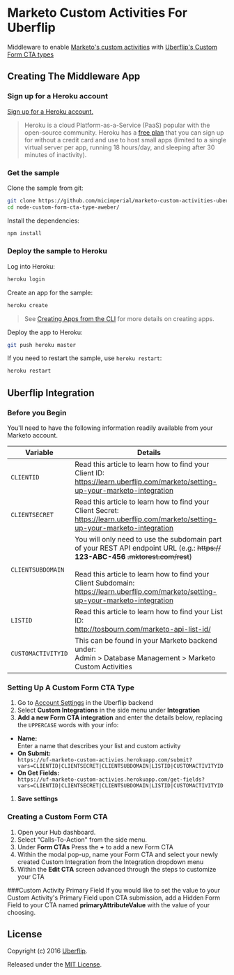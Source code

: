 # Marketo Custom Activities For Uberflip 
Middleware to enable [Marketo's custom activities](http://docs.marketo.com/display/public/DOCS/Understanding+Custom+Activities) with [Uberflip's Custom Form CTA types](https://platform.uberflip.com/form_cta_types/intro/overview.html)

## Creating The Middleware App
### Sign up for a Heroku account

[Sign up for a Heroku account.](https://signup.heroku.com/)

> Heroku is a cloud Platform-as-a-Service (PaaS) popular with the open-source community. Heroku has a [free plan](https://www.heroku.com/pricing) that you can sign up for without a credit card and use to host small apps (limited to a single virtual server per app, running 18 hours/day, and sleeping after 30 minutes of inactivity).   

### Get the sample

Clone the sample from git:

```bash
git clone https://github.com/micimperial/marketo-custom-activities-uberflip
cd node-custom-form-cta-type-aweber/
```

Install the dependencies:
```bash
npm install
```

### Deploy the sample to Heroku

Log into Heroku:
```bash
heroku login
```

Create an app for the sample:
```bash
heroku create
```
> See [Creating Apps from the CLI](https://devcenter.heroku.com/articles/creating-apps) for more details on creating apps.


Deploy the app to Heroku:
```bash
git push heroku master
```

If you need to restart the sample, use `heroku restart`:

```bash
heroku restart
```

## Uberflip Integration 

### Before you Begin
You'll need to have the following information readily available from your Marketo account.

Variable | Details
---- | ----
`CLIENTID` | Read this article to learn how to find your Client ID: <div>https://learn.uberflip.com/marketo/setting-up-your-marketo-integration</div>
`CLIENTSECRET` | Read this article to learn how to find your Client Secret: <div>https://learn.uberflip.com/marketo/setting-up-your-marketo-integration</div>
`CLIENTSUBDOMAIN` | <div>You will only need to use the subdomain part of your REST API endpoint URL (e.g.: ~~https://~~ **123-ABC-456** ~~.mktorest.com/rest~~) </div><div>&nbsp;</div>Read this article to learn how to find your Client Subdomain: <div>https://learn.uberflip.com/marketo/setting-up-your-marketo-integration</div>
`LISTID` | Read this article to learn how to find your List ID: <div>http://tosbourn.com/marketo-api-list-id/</div>
`CUSTOMACTIVITYID` | This can be found in your Marketo backend under: <div>Admin > Database Management > Marketo Custom Activities</div>

### Setting Up A Custom Form CTA Type
1. Go to [Account Settings](https://app.uberflip.com/account/details) in the Uberflip backend
1. Select **Custom Integrations** in the side menu under **Integration**
1. **Add a new Form CTA integration** and enter the details below, replacing the `UPPERCASE` words with your info:

 *  **Name:**  <div>Enter a name that describes your list and custom activity</div>
 *  **On Submit:**  <div>`https://uf-marketo-custom-activies.herokuapp.com/submit?vars=CLIENTID|CLIENTSECRET|CLIENTSUBDOMAIN|LISTID|CUSTOMACTIVITYID`</div>
 *  **On Get Fields:**  <div>`https://uf-marketo-custom-activies.herokuapp.com/get-fields?vars=CLIENTID|CLIENTSECRET|CLIENTSUBDOMAIN|LISTID|CUSTOMACTIVITYID`</div>

1. **Save settings**

### Creating a Custom Form CTA
1. Open your Hub dashboard.
1. Select "Calls-To-Action" from the side menu.
1. Under **Form CTAs** Press the **+** to add a new Form CTA
1. Within the modal pop-up, name your Form CTA and select your newly created Custom Integration from the Integration dropdown menu
1. Within the **Edit CTA** screen advanced through the steps to customize your CTA

###Custom Activity Primary Field
If you would like to set the value to your Custom Activity's Primary Field upon CTA submission, add a Hidden Form Field to your CTA named **primaryAttributeValue** with the value of your choosing.

## License

Copyright (c) 2016 [Uberflip](http://www.uberflip.com/).

Released under the [MIT License](LICENSE).